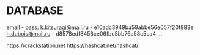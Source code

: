 # DATABASE

email - pass:
k.kitsuragi@mail.ru - e10adc3949ba59abbe56e057f20f883e
h.dubois@mail.ru - d8578edf8458ce06fbc5bb76a58c5ca4
...

<https://crackstation.net>
<https://hashcat.net/hashcat/>
